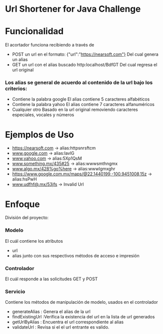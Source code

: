# Url Shortener for Java Challenge

# Funcionalidad

El acortador funciona recibiendo a través de 
* POST un url en el formato:
{"url":"https://nearsoft.com"}
Del cual genera un alias
* GET un url con el alias buscado
http:localhost/BdfGT
Del cual regresa el url original

### Los alias se general de acuerdo al contenido de la url bajo los criterios:
* Contiene la palabra google
El alias contiene 5 caracteres alfabéticos
* Contiene la palabra yahoo
El alias contiene 7 caracteres alfanuméricos
* Cualquier otro
Basado en la url original removiendo caracteres especiales, vocales y números 

# Ejemplos de Uso
* https://nearsoft.com -> alias:httpsnrsftcm
* www.google.com -> alias:lavlG
* www.yahoo.com -> alias:5Xp1QsM
* www.something.mx/435#25 -> alias:wwwsmthngmx
* www.algo.mx/428%go%here -> alias:wwwlgmxghr
* https://www.google.com.mx/maps/@22.1440199,-100.9451008,15z -> alias:hsPwH
* www.udfhf@.mx/53jfs -> Invalid Url

# Enfoque
División del proyecto:
### Modelo
El cuál contiene los atributos
* url
* alias
junto con sus respectivos métodos de acceso e impresión
### Controlador
El cuál responde a las solicitudes GET y POST
### Servicio
Contiene los métodos de manipulación de modelo, usados en el controlador
* generateAlias : Genera el alias de la url
* findExistingUrl :Verifica la existencia del url en la lista de url generados
* getUrlByAlias : Encuentra el url correspondiente al alias
* validateUrl : Revisa si el el url entrante es valido.
